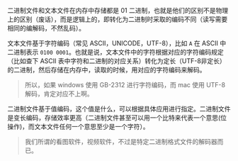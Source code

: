 二进制文件和文本文件在内存中存储都是 01 二进制，也就是他们的区别不是物理上的区别（废话），而是逻辑上的，即转化为二进制时采取的编码不同（读写需要相同的编解码，不然乱码）。

文本文件基于字符编码（常见 ASCII，UNICODE，UTF-8），比如 `A` 在 ASCII 中二进制表示 `0100 0001`。也就是说，文本文件中的字符根据对应的字符编码规定（比如查下 ASCII 表中字符和二进制的对应关系）转化为定长（UTF-8非定长）的二进制，然后存储在内存中，读取的时候，用对应的字符编码来解码。

> 所以，如果 windows 使用 GB-2312 进行字符编码，而 mac 使用 UTF-8 解码，肯定对应不上啊。

二进制文件基于值编码，这个值是什么，可以根据具体应用进行指定。二进制文件是变长编码，存储效率更高（二进制文件甚至可以用一个比特来代表一个意思(位操作)，而文本文件任何一个意思至少是一个字符）。

> 我们所谓的看图软件，视频软件，不过是特定二进制格式文件的解码器而已。


